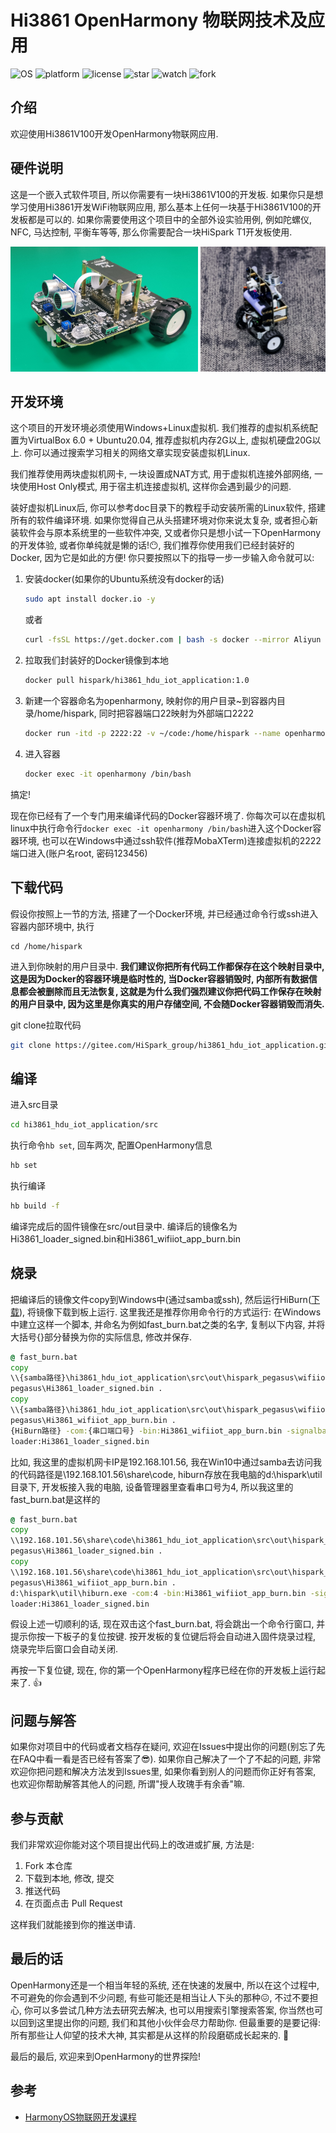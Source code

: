 # Hi3861 OpenHarmony 物联网技术及应用

![OS](https://img.shields.io/badge/OS-OpenHarmony-brightgreen?style=for-the-badge) ![platform](https://img.shields.io/badge/platform-Hi3861V100-brightgreen?logo=huawei&style=for-the-badge) ![license](https://img.shields.io/badge/license-Apache-brightgreen?style=for-the-badge) ![star](https://img.shields.io/badge/dynamic/json?style=for-the-badge&color=brightgreen&logo=Gitee&label=stars&url=https://gitee.com/api/v5/repos/HiSpark/hi3861_hdu_iot_application&query=$.stargazers_count) ![watch](https://img.shields.io/badge/dynamic/json?style=for-the-badge&color=brightgreen&logo=Gitee&label=watch&url=https://gitee.com/api/v5/repos/HiSpark/hi3861_hdu_iot_application&query=$.watchers_count) ![fork](https://img.shields.io/badge/dynamic/json?style=for-the-badge&color=brightgreen&logo=Gitee&label=fork&url=https://gitee.com/api/v5/repos/HiSpark/hi3861_hdu_iot_application&query=$.forks_count)



## 介绍
欢迎使用Hi3861V100开发OpenHarmony物联网应用.[](https://developer.huawei.com/consumer/cn/training/course/mooc/C101641968823265204?refresh=166942862398)


## 硬件说明
这是一个嵌入式软件项目, 所以你需要有一块Hi3861V100的开发板. 如果你只是想学习使用Hi3861开发WiFi物联网应用, 那么基本上任何一块基于Hi3861V100的开发板都是可以的. 如果你需要使用这个项目中的全部外设实验用例, 例如陀螺仪, NFC, 马达控制, 平衡车等等, 那么你需要配合一块HiSpark T1开发板使用.

<div align=center><img src="doc/pic/iot_car_t1.jpg" alt="iot_car" height="200" />    <img src="doc/pic/balance_car.jpg" alt="iot_car" height="200"/>   </div>

## 开发环境
这个项目的开发环境必须使用Windows+Linux虚拟机. 我们推荐的虚拟机系统配置为VirtualBox 6.0 + Ubuntu20.04, 推荐虚拟机内存2G以上, 虚拟机硬盘20G以上. 你可以通过搜索学习相关的网络文章实现安装虚拟机Linux.

我们推荐使用两块虚拟机网卡, 一块设置成NAT方式, 用于虚拟机连接外部网络, 一块使用Host Only模式, 用于宿主机连接虚拟机, 这样你会遇到最少的问题.

装好虚拟机Linux后, 你可以参考doc目录下的教程手动安装所需的Linux软件, 搭建所有的软件编译环境. 如果你觉得自己从头搭建环境对你来说太复杂, 或者担心新装软件会与原本系统里的一些软件冲突, 又或者你只是想小试一下OpenHarmony的开发体验, 或者你单纯就是懒的话!😶, 我们推荐你使用我们已经封装好的Docker, 因为它是如此的方便! 你只要按照以下的指导一步一步输入命令就可以:

1. 安装docker(如果你的Ubuntu系统没有docker的话)

   ```bash
   sudo apt install docker.io -y
   ```

   或者

   ```bash
   curl -fsSL https://get.docker.com | bash -s docker --mirror Aliyun
   ```

2. 拉取我们封装好的Docker镜像到本地
    ```bash
    docker pull hispark/hi3861_hdu_iot_application:1.0
    ```
3. 新建一个容器命名为openharmony, 映射你的用户目录~到容器内目录/home/hispark, 同时把容器端口22映射为外部端口2222
    ```bash
    docker run -itd -p 2222:22 -v ~/code:/home/hispark --name openharmony hispark/hi3861_hdu_iot_application:1.0
    ```

4. 进入容器
    ```bash
    docker exec -it openharmony /bin/bash
    ```

搞定! 

现在你已经有了一个专门用来编译代码的Docker容器环境了. 你每次可以在虚拟机linux中执行命令行`docker exec -it openharmony /bin/bash`进入这个Docker容器环境, 也可以在Windows中通过ssh软件(推荐MobaXTerm)连接虚拟机的2222端口进入(账户名root, 密码123456)

## 下载代码
假设你按照上一节的方法, 搭建了一个Docker环境, 并已经通过命令行或ssh进入容器内部环境中, 执行
```
cd /home/hispark
```
进入到你映射的用户目录中. **我们建议你把所有代码工作都保存在这个映射目录中, 这是因为Docker的容器环境是临时性的, 当Docker容器销毁时, 内部所有数据信息都会被删除而且无法恢复, 这就是为什么我们强烈建议你把代码工作保存在映射的用户目录中, 因为这里是你真实的用户存储空间, 不会随Docker容器销毁而消失.**

git clone拉取代码
```bash
git clone https://gitee.com/HiSpark_group/hi3861_hdu_iot_application.git
```

## 编译
进入src目录
```bash
cd hi3861_hdu_iot_application/src
```

执行命令`hb set`, 回车两次, 配置OpenHarmony信息
```bash
hb set
```

执行编译
```bash
hb build -f
```

编译完成后的固件镜像在src/out目录中. 编译后的镜像名为Hi3861_loader_signed.bin和Hi3861_wifiiot_app_burn.bin

## 烧录

把编译后的镜像文件copy到Windows中(通过samba或ssh), 然后运行HiBurn([下载](https://ost.51cto.com/resource/29)), 将镜像下载到板上运行. 这里我还是推荐你用命令行的方式运行: 在Windows中建立这样一个脚本, 并命名为例如fast_burn.bat之类的名字, 复制以下内容, 并将大括号{}部分替换为你的实际信息, 修改并保存.

```bat
@ fast_burn.bat
copy
\\{samba路径}\hi3861_hdu_iot_application\src\out\hispark_pegasus\wifiiot_hispark_
pegasus\Hi3861_loader_signed.bin .
copy
\\{samba路径}\hi3861_hdu_iot_application\src\out\hispark_pegasus\wifiiot_hispark_
pegasus\Hi3861_wifiiot_app_burn.bin .
{HiBurn路径} -com:{串口端口号} -bin:Hi3861_wifiiot_app_burn.bin -signalbaud:2000000 -2ms -
loader:Hi3861_loader_signed.bin
```

比如, 我这里的虚拟机网卡IP是192.168.101.56, 我在Win10中通过samba去访问我的代码路径是\\192.168.101.56\share\code, hiburn存放在我电脑的d:\hispark\util目录下, 开发板接入我的电脑, 设备管理器里查看串口号为4, 所以我这里的fast_burn.bat是这样的
```bat
@ fast_burn.bat
copy
\\192.168.101.56\share\code\hi3861_hdu_iot_application\src\out\hispark_pegasus\wifiiot_hispark_
pegasus\Hi3861_loader_signed.bin .
copy
\\192.168.101.56\share\code\hi3861_hdu_iot_application\src\out\hispark_pegasus\wifiiot_hispark_
pegasus\Hi3861_wifiiot_app_burn.bin .
d:\hispark\util\hiburn.exe -com:4 -bin:Hi3861_wifiiot_app_burn.bin -signalbaud:2000000 -2ms -
loader:Hi3861_loader_signed.bin
```

假设上述一切顺利的话, 现在双击这个fast_burn.bat, 将会跳出一个命令行窗口, 并提示你按一下板子的复位按键. 按开发板的复位键后将会自动进入固件烧录过程, 烧录完毕后窗口会自动关闭.

再按一下复位键, 现在, 你的第一个OpenHarmony程序已经在你的开发板上运行起来了. :thumbsup:

## 问题与解答

如果你对项目中的代码或者文档存在疑问, 欢迎在Issues中提出你的问题(别忘了先在FAQ中看一看是否已经有答案了😎). 如果你自己解决了一个了不起的问题, 非常欢迎你把问题和解决方法发到Issues里, 如果你看到别人的问题而你正好有答案, 也欢迎你帮助解答其他人的问题, 所谓"授人玫瑰手有余香"嘛.

## 参与贡献
我们非常欢迎你能对这个项目提出代码上的改进或扩展, 方法是:
1.  Fork 本仓库
2.  下载到本地, 修改, 提交
3.  推送代码
4.  在页面点击 Pull Request

这样我们就能接到你的推送申请.

## 最后的话
OpenHarmony还是一个相当年轻的系统, 还在快速的发展中, 所以在这个过程中, 不可避免的你会遇到不少问题, 有些可能还是相当让人下头的那种:confounded:, 不过不要担心, 你可以多尝试几种方法去研究去解决, 也可以用搜索引擎搜索答案, 你当然也可以回到这里提出你的问题, 我们和其他小伙伴会尽力帮助你. 但最重要的是要记得: 所有那些让人仰望的技术大神, 其实都是从这样的阶段磨砺成长起来的. :rainbow:

最后的最后, 欢迎来到OpenHarmony的世界探险!



## 参考

- [HarmonyOS物联网开发课程](https://developer.huawei.com/consumer/cn/training/course/mooc/C101641968823265204?refresh=1669428623989)
